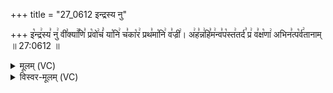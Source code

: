 +++
title = "27_0612 इन्द्रस्य नु"

+++
इ꣡न्द्र꣢स्य꣣ नु꣢ वी꣣क्या꣢꣯णि꣣ प्र꣡वो꣢चं꣣ या꣡नि꣢ च꣣का꣡र꣢ प्रथ꣣मा꣡नि꣢ व꣣ज्री꣢। अ꣢ह꣣न्न꣢हि꣣म꣢न्व꣣प꣡स्त꣢तर्द꣣ प्र꣢ व꣣क्ष꣡णा꣢ अभिन꣣त्प꣡र्व꣢तानाम् ॥ 27:0612 ॥

<details><summary>मूलम् (VC)</summary>

इ꣡न्द्र꣢स्य꣣ नु꣢ वी꣣꣬र्या꣢꣯णि꣣ प्र꣡वो꣢चं꣣ या꣡नि꣢ च꣣का꣡र꣢ प्रथ꣣मा꣡नि꣢ व꣣ज्री꣢ । अ꣢ह꣣न्न꣢हि꣣म꣢न्व꣣प꣡स्त꣢तर्द꣣ प्र꣢ व꣣क्ष꣡णा꣢ अभिन꣣त्प꣡र्व꣢तानाम् ॥६१२॥
</details>

<details><summary>विस्वर-मूलम् (VC)</summary>

इन्द्रस्य नु वीर्याणि प्रवोचं यानि चकार प्रथमानि वज्री । अहन्नहिमन्वपस्ततर्द प्र वक्षणा अभिनत्पर्वतानाम् ॥६१२॥
</details>